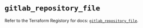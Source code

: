 # `gitlab_repository_file`

Refer to the Terraform Registory for docs: [`gitlab_repository_file`](https://www.terraform.io/docs/providers/gitlab/r/repository_file).
